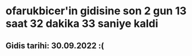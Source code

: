# ofarukbicer'in gidisine son 2 gun 13 saat 32 dakika 33 saniye kaldi

## Gidis tarihi: 30.09.2022 :(